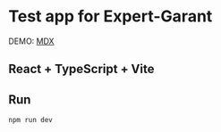 # Test app for Expert-Garant

DEMO: [MDX](https://mdxjs.com "title")

## React + TypeScript + Vite

## Run

```bash
npm run dev
```
